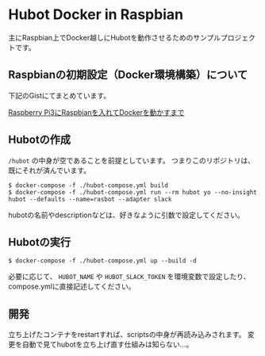 # Hubot Docker in Raspbian

主にRaspbian上でDocker越しにHubotを動作させるためのサンプルプロジェクトです。

## Raspbianの初期設定（Docker環境構築）について

下記のGistにてまとめています。

[Raspberry Pi3にRaspbianを入れてDockerを動かすまで](https://gist.github.com/yamacraft/8135ddf016e8e8b1bb671238863aecb1)

## Hubotの作成

`/hubot` の中身が空であることを前提としています。
つまりこのリポジトリは、既にそれが済んでいます。

```
$ docker-compose -f ./hubot-compose.yml build
$ docker-compose -f ./hubot-compose.yml run --rm hubot yo --no-insight hubot --defaults --name=rasbot --adapter slack
```

hubotの名前やdescriptionなどは、好きなように引数で設定してください。

## Hubotの実行

```
$ docker-compose -f ./hubot-compose.yml up --build -d
```

必要に応じて、 `HUBOT_NAME` や `HUBOT_SLACK_TOKEN` を環境変数で設定したり、compose.ymlに直接記述してください。

## 開発

立ち上げたコンテナをrestartすれば、scriptsの中身が再読み込みされます。
変更を自動で見てhubotを立ち上げ直す仕組みは知らない…。